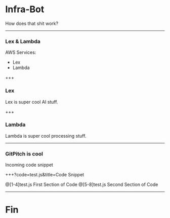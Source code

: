 # Infra-Bot

How does that shit work?

---
### Lex & Lambda
AWS Services:
- Lex
- Lambda

+++
### Lex

Lex is super cool AI stuff.

+++
### Lambda

Lambda is super cool processing stuff.

---
### GitPitch is cool

Incoming code snippet

+++?code=test.js&title=Code Snippet

@[1-4]test.js First Section of Code
@[5-8]test.js Second Section of Code

---
# Fin